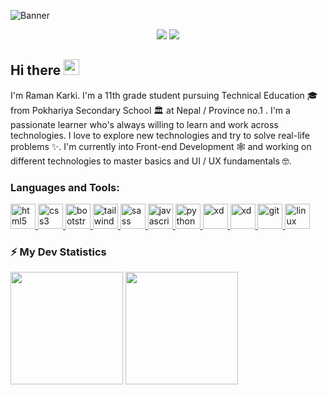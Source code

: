![Banner](https://github.com/ramankarki/ramankarki/blob/master/assets/banner.svg)

<!-- retro visitor counter -->
<p align="center">
    <img src="https://github.com/ramankarki/ramankarki/blob/master/assets/eye-icon.svg">
    <img src="https://profile-counter.glitch.me/ramankarki/count.svg" />
</p>

<!-- hello msg with wave hand gif -->
<h2>Hi there <img src="https://media.giphy.com/media/hvRJCLFzcasrR4ia7z/giphy.gif" width="25px"></h2>

<!-- about me -->
I'm Raman Karki. I'm a 11th grade student pursuing Technical Education 🎓 from Pokhariya Secondary School 🏛 at Nepal / Province no.1 . I'm a passionate learner who's always willing to learn and work across technologies. I love to explore new technologies and try to solve real-life problems ✨. I'm currently into Front-end Development 🕸️ and working on different technologies to master basics and UI / UX fundamentals 🤓.

<!-- languages and tools -->
<!-- created from https://rahuldkjain.github.io/gh-profile-readme-generator/ -->
<h3 align="left">Languages and Tools:</h3>
<p align="left">
    <a href="https://www.w3.org/html/" target="_blank">
        <img src="https://devicons.github.io/devicon/devicon.git/icons/html5/html5-original-wordmark.svg" alt="html5" width="40" height="40"/>
    </a>
    <a href="https://www.w3schools.com/css/" target="_blank">
        <img src="https://devicons.github.io/devicon/devicon.git/icons/css3/css3-original-wordmark.svg" alt="css3" width="40" height="40"/>
    </a>
    <a href="https://getbootstrap.com" target="_blank"> 
        <img src="https://devicons.github.io/devicon/devicon.git/icons/bootstrap/bootstrap-plain.svg" alt="bootstrap" width="40" height="40"/>
    </a>
    <a href="https://tailwindcss.com/" target="_blank">
        <img src="https://www.vectorlogo.zone/logos/tailwindcss/tailwindcss-icon.svg" alt="tailwind" width="40" height="40"/>
    </a>
    <a href="https://sass-lang.com" target="_blank">
        <img src="https://devicons.github.io/devicon/devicon.git/icons/sass/sass-original.svg" alt="sass" width="40" height="40"/>
    </a>
    <a href="https://developer.mozilla.org/en-US/docs/Web/JavaScript" target="_blank">
        <img src="https://devicons.github.io/devicon/devicon.git/icons/javascript/javascript-original.svg" alt="javascript" width="40" height="40"/>
    </a>
    <a href="https://www.python.org" target="_blank">
        <img src="https://devicons.github.io/devicon/devicon.git/icons/python/python-original.svg" alt="python" width="40" height="40"/>
    </a>
    <a href="https://www.adobe.com/products/xd.html" target="_blank">
        <img src="https://cdn.worldvectorlogo.com/logos/adobe-xd.svg" alt="xd" width="40" height="40"/>
    </a>
    <a href="https://inkscape.org/release/inkscape-1.0.1/" target="_blank">
        <img src="https://cdn.worldvectorlogo.com/logos/inkscape-logo.svg" alt="xd" width="40" height="40"/>
    </a>
    <a href="https://git-scm.com/" target="_blank">
        <img src="https://www.vectorlogo.zone/logos/git-scm/git-scm-icon.svg" alt="git" width="40" height="40"/>
    </a>
    <a href="https://www.linux.org/" target="_blank">
        <img src="https://devicons.github.io/devicon/devicon.git/icons/linux/linux-original.svg" alt="linux" width="40" height="40"/>
    </a>
</p>

<!-- GitHub stats -->
<h3>⚡ My Dev Statistics</h3>

<p>
<!-- GitHub Stats -->
<img height="180em" src="https://github-readme-stats.vercel.app/api?username=ramankarki&show_icons=true&hide_border=true" />

<!-- Most Used Languages -->
<img height="180em" src="https://github-readme-stats.vercel.app/api/top-langs/?username=ramankarki&exclude_repo=KNN-Image-Classification&show_icons=true&hide_border=true&layout=compact&langs_count=8"/>
</p>

